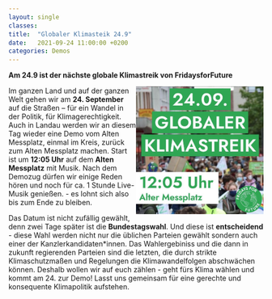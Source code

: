 ```yaml
---
layout: single
classes: 
title:  "Globaler Klimasteik 24.9"
date:   2021-09-24 11:00:00 +0200
categories: Demos
---
```


<b> Am 24.9 ist der nächste globale Klimastreik von FridaysforFuture </b> <br>

<img src="https://github.com/fridaysforfuture-landau-pfalz/fridaysforfuture-landau-pfalz.github.io/blob/main/assets/Demos/GK%2024.09.21/SharePic.png?raw=true" alt="SharePic 24.9" style="float:right;" height="50%" width="50%">

Im ganzen Land und auf der ganzen Welt gehen wir am <b>24. September</b> auf die Straßen – für ein Wandel in der Politik, für Klimagerechtigkeit. <br>
Auch in Landau werden wir an diesem Tag wieder eine Demo vom Alten Messplatz, einmal im Kreis, zurück zum Alten Messplatz machen. Start ist um <b>12:05 Uhr</b> auf dem <b>Alten Messplatz</b> mit Musik. Nach dem Demozug dürfen wir einige Reden hören und noch für ca. 1 Stunde Live-Musik genießen. - es lohnt sich also bis zum Ende zu bleiben. <br>
<p></p>
Das Datum ist nicht zufällig gewählt, denn zwei Tage später ist die <b>Bundestagswahl</b>. Und diese ist <b>entscheidend</b> - diese Wahl werden nicht nur die üblichen Parteien gewählt 
sondern auch einer der Kanzlerkandidaten*innen. Das Wahlergebiniss und die dann in zukunft regierenden Parteien sind die letzten, die durch strikte Klimaschutzmaßen und Regelungen die Klimawandelfolgen abschwächen können. Deshalb wollen wir auf euch zählen - geht fürs Klima wählen und kommt am 24. zur Demo! Lasst uns gemeinsam für eine gerechte und konsequente Klimapolitik aufstehen.
